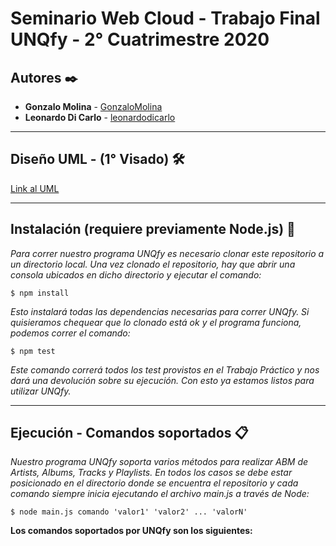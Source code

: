 # Seminario Web Cloud - Trabajo Final UNQfy - 2° Cuatrimestre 2020

## Autores ✒️

* **Gonzalo Molina** - [GonzaloMolina](https://github.com/GonzaloMolina)
* **Leonardo Di Carlo** - [leonardodicarlo](https://github.com/leonardodicarlo)

***

## Diseño UML - (1° Visado) 🛠️

[Link al UML](https://github.com/GonzaloMolina/UNQfy/blob/master/UML/unQify.png)

***

## Instalación (requiere previamente Node.js) 🔧

_Para correr nuestro programa UNQfy es necesario clonar este repositorio a un directorio local._
_Una vez clonado el repositorio, hay que abrir una consola ubicados en dicho directorio y ejecutar el comando:_
```
$ npm install
```
_Esto instalará todas las dependencias necesarias para correr UNQfy. Si quisieramos chequear que lo clonado está ok y el programa funciona, podemos correr el comando:_
```
$ npm test
```
_Este comando correrá todos los test provistos en el Trabajo Práctico y nos dará una devolución sobre su ejecución. Con esto ya estamos listos para utilizar UNQfy._

***

## Ejecución - Comandos soportados 📋

_Nuestro programa UNQfy soporta varios métodos para realizar ABM de Artists, Albums, Tracks y Playlists. En todos los casos se debe estar posicionado en el directorio donde se encuentra el repositorio y cada comando siempre inicia ejecutando el archivo main.js a través de Node:_
```
$ node main.js comando 'valor1' 'valor2' ... 'valorN'
```
**Los comandos soportados por UNQfy son los siguientes:**
